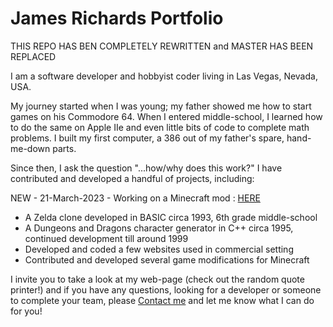 # James Richards Portfolio
THIS REPO HAS BEN COMPLETELY REWRITTEN and MASTER HAS BEEN REPLACED

I am a software developer and hobbyist coder living in Las Vegas, Nevada, USA.

My journey started when I was young; my father showed me how to start games on his Commodore 64.  When I entered middle-school, I learned how to do the same on Apple IIe and even little bits of code to complete math problems.  I built my first computer, a 386 out of my father's spare, hand-me-down parts.  

Since then, I ask the question "...how/why does this work?"
I have contributed and developed a handful of projects, including:

NEW - 21-March-2023 - Working on a Minecraft mod : [HERE](https://github.com/jwrichards1982/mc_wine)
* A Zelda clone developed in BASIC circa 1993, 6th grade middle-school
* A Dungeons and Dragons character generator in C++ circa 1995, continued development till around 1999
* Developed and coded a few websites used in commercial setting
* Contributed and developed several game modifications for Minecraft

I invite you to take a look at my web-page (check out the random quote printer!) and if you have any questions, looking for a developer or someone to complete your team, please [Contact me](mailto:richardsjamesw@gmail.com) and let me know what I can do for you!
